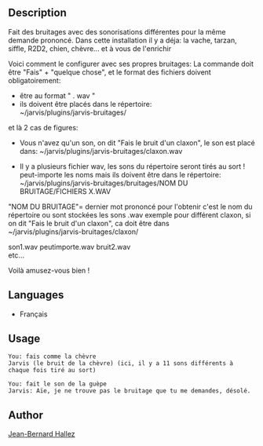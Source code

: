<!---
IMPORTANT
=========
This README.md is displayed in the WebStore as well as within Jarvis app
Please do not change the structure of this file
Fill-in Description, Usage & Author sections
Make sure to rename the [en] folder into the language code your plugin is written in (ex: fr, es, de, it...)
For multi-language plugin:
- clone the language directory and translate commands/functions.sh
- optionally write the Description / Usage sections in several languages
-->

## Description
Fait des bruitages avec des sonorisations différentes pour la même demande prononcé.
Dans cette installation il y a déja:  la vache, tarzan, siffle, R2D2, chien, chèvre... et à vous de l'enrichir

Voici comment le configurer avec ses propres bruitages:
La commande doit être "Fais" + "quelque chose", et le format des fichiers doivent obligatoirement:

- être au format " . wav "
- ils doivent être placés dans le répertoire:         
~/jarvis/plugins/jarvis-bruitages/

et là 2 cas de figures:

* Vous n'avez qu'un son, on dit "Fais le bruit d'un claxon", le son est placé dans:
~/jarvis/plugins/jarvis-bruitages/claxon.wav

* Il y a plusieurs fichier wav, les sons du répertoire seront tirés au sort ! 
peut-importe les noms mais ils doivent être dans le répertoire:
~/jarvis/plugins/jarvis-bruitages/bruitages/NOM DU BRUITAGE/FICHIERS X.WAV

"NOM DU BRUITAGE"= dernier mot prononcé pour l'obtenir c'est le nom du répertoire ou sont stockées les sons .wav
exemple pour différent claxon, si on dit "Fais le bruit d'un claxon", ca  doit être dans       
~/jarvis/plugins/jarvis-bruitages/claxon/

son1.wav
peutimporte.wav
bruit2.wav  
etc...

Voilà amusez-vous bien !

## Languages

* Français


## Usage
```
You: fais comme la chèvre
Jarvis (le bruit de la chèvre) (ici, il y a 11 sons différents à chaque fois tiré au sort)

You: fait le son de la guèpe
Jarvis: Aïe, je ne trouve pas le bruitage que tu me demandes, désolé.
```

## Author
[Jean-Bernard Hallez](https://github.com/Jean-Bernard-Hallez/jarvis-bruitages)

